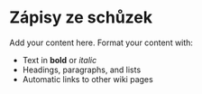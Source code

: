 # Zápisy ze schůzek #

Add your content here.  Format your content with:
  * Text in **bold** or _italic_
  * Headings, paragraphs, and lists
  * Automatic links to other wiki pages
